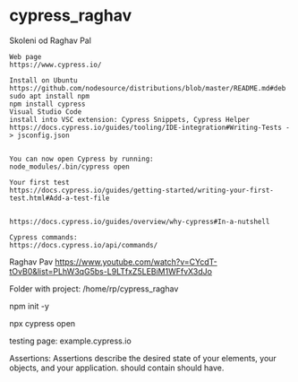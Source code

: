 # cypress_raghav
Skoleni od Raghav Pal

    Web page
    https://www.cypress.io/

    Install on Ubuntu
    https://github.com/nodesource/distributions/blob/master/README.md#deb
    sudo apt install npm
    npm install cypress
    Visual Studio Code
    install into VSC extension: Cypress Snippets, Cypress Helper
    https://docs.cypress.io/guides/tooling/IDE-integration#Writing-Tests -> jsconfig.json


    You can now open Cypress by running: 
    node_modules/.bin/cypress open

    Your first test
    https://docs.cypress.io/guides/getting-started/writing-your-first-test.html#Add-a-test-file


    https://docs.cypress.io/guides/overview/why-cypress#In-a-nutshell
    
    Cypress commands:
    https://docs.cypress.io/api/commands/

Raghav Pav
https://www.youtube.com/watch?v=CYcdT-tOvB0&list=PLhW3qG5bs-L9LTfxZ5LEBiM1WFfvX3dJo

Folder with project: /home/rp/cypress_raghav

npm init -y

npx cypress open

testing page:
example.cypress.io

Assertions:
Assertions describe the desired state of your elements, your objects, and your application.
should contain
should have.




